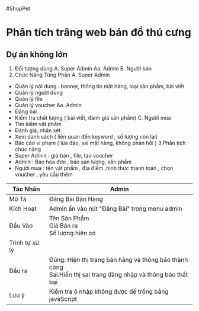 #ShopPet
# Phân tích trâng web bán đồ thú cưng
## Dự án không lớn

1. Đối tượng dùng
A. Super Admin
Aa. Admin
B. Người bán
2. Chức Năng Từng Phần
 A. Super Admin
- Quản lý nội dung : banner, thông tin mặt hàng, loại sản phẩm, bài viết
- Quản lý người dùng
- Quản lý file
- Quản lý voucher
Aa. Admin
- Đăng bài 
- Kiểm tra chất lượng ( bài viết, đánh giá sản phẩm)
C. Người mua
- Tìm kiếm vật phẩm 
- Đánh giá, nhận xét 
- Xem danh sách ( liên quan đến keyword , số lượng còn lại)
- Báo cáo vi phạm ( lừa đảo, sai mặt hàng, không phản hồi )
3.Phân tích chức năng
- Super Admin : giá bán , file, tạo voucher
- Admin : Báo hóa đơn , báo sản lượng, sản phẩm
- Người mua : tên vật phẩm , địa điểm ,hình thức thanh toán , chọn voucher , yêu cầu thêm 


| Tác Nhân | Admin |
| ------ | ------ |
| Mô Tả | Đăng Bài Bán Hàng |
| Kích Hoạt | Admin ấn vào nút "Đăng Bài" trong menu admin  |
| Đầu Vào | Tên Sản Phẩm<br>Giá Bán ra<br>Số lượng hiện có   |
| Trình tự xử lý |  |
| Đầu ra | Đúng: Hiện thị trang bán hàng và thông báo thành công<br>Sai:Hiển thị sai trang đăng nhập và thông báo thất bại |
| Lưu ý| Kiểm tra ô nhập không được để trống bằng javaScript |


